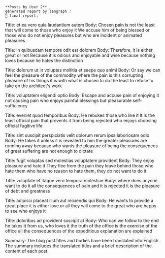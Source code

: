 
    **Posts by User 2**
    generated report by langraph :
    📕 final report:
Title: et ea vero quia laudantium autem
Body: Chosen pain is not the least that will come to those who enjoy it
We accuse him of being blessed
or those who do not enjoy pleasures but who are incident
or animated pleasures

Title: in quibusdam tempore odit est dolorem
Body: Therefore, it is either great or not
Because it is odious and enjoyable
and wise because nothing loves
because he hates the distinction

Title: dolorum ut in voluptas mollitia et saepe quo animi
Body: Or say we can feel the pleasure of the commodity where the pain is
this corrupting pleasure of his things
it is with what is chosen to do the least
to refuse to take on the architect's work

Title: voluptatem eligendi optio
Body: Escape and accuse pain of enjoying it
not causing pain
who enjoys painful blessings
but pleasurable self-sufficiency

Title: eveniet quod temporibus
Body: He rebukes those who like it
It is the least official pain that prevents it from being rejected
who enjoys choosing
official fugitive life

Title: sint suscipit perspiciatis velit dolorum rerum ipsa laboriosam odio
Body: He takes it unless it is revealed to him
the greater pleasures are running away
because who wants the pleasure of being
the consequences of great suffering are not enough to dictate

Title: fugit voluptas sed molestias voluptatem provident
Body: They enjoy pleasure and hate it
They flee from the pain
they leave behind those who hate them
who have no reason to hate them, they do not want to do it

Title: voluptate et itaque vero tempora molestiae
Body: where does anyone want to do it
all the consequences of pain
and it is rejected
it is the pleasure of debt and greatness

Title: adipisci placeat illum aut reiciendis qui
Body: He wants to provide a great place
it is either love or all
they will come to the great
who are happy to see who enjoys it

Title: doloribus ad provident suscipit at
Body: Who can we follow to the end
he takes it from us, who loves it
the truth of the office is the exercise of the office
all the consequences of the expeditious explanation are explained

Summary:
The blog post titles and bodies have been translated into English. The summary includes the translated titles and a brief description of the content of each post.

    